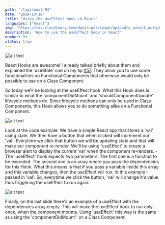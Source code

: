 ```yaml
---
path: "/tips/post-93"
date: "2019-10-16"
title: "Using the useEffect hook in React"
languages: ['React']
img: 'https://res.cloudinary.com/duejrcpct/image/upload/q_auto/f_auto/w_1000/v1587146652/tips/93-1_kv9tdv.png'
description: 'How to use the useEffect hook in React'
number: 93
status: true
---
```


![alt text](https://res.cloudinary.com/duejrcpct/image/upload/q_auto/v1588788709/tips/93-2_tkeo2g.gif "React useEffect hook")

React Hooks are awesome! I already talked briefly about them and explained the 'useState' one on my tip [#57](/tips/post-57). They allow you to use some functionalities on Functional Components that otherwise would only be possible to use on a Class Component.

So today we'll be looking at the useEffect hook. What this Hook does is similar to what the 'componentDidMount' and 'shouldComponentUpdate' lifecycle methods do. Since lifecycle methods can only be used in Class Components, this Hook allows you to do something alike on a Functional Component.

![alt text](https://res.cloudinary.com/duejrcpct/image/upload/q_auto/f_auto/w_1000/v1587146673/tips/93-3_x9ecwc.png "React useEffect hook")

Look at the code example. We have a simple React app that stores a 'val' using state. We then have a button that when clicked will increment our 'val'. Everytime we click that button we will be updating state and that will make our component re-render.
We'll be using 'useEffect' to create a browser alert to display the current 'val' when the component re-renders. -
The 'useEffect' hook expects two parameters. The first one is a function to be executed. The second one is an array where you pass the dependencies for this Hook. What this means is that if you pass a variable inside this array and this variable changes, then the useEffect will run. In this example I passed in 'val'. So, everytime we click the button, 'val' will change it's value thus triggering the useEffect to run again.

![alt text](https://res.cloudinary.com/duejrcpct/image/upload/q_auto/f_auto/w_1000/v1587146674/tips/93-4_w0opnh.png "React useEffect hook")

Finally, on the last slide there's an example of a useEffect with the dependencies array empty. This will make the useEffect hook to run only once, when the component mounts. Using 'useEffect' this way is the same as using the 'componentDidMount'' on a Class Component.